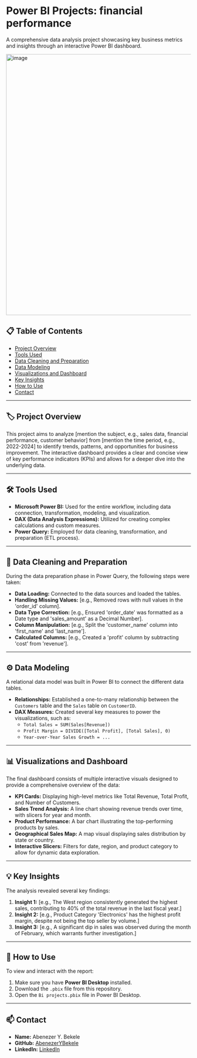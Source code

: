 # Power BI Projects: financial performance

A comprehensive data analysis project showcasing key business metrics and insights through an interactive Power BI dashboard.

<img width="1268" height="711" alt="image" src="https://github.com/user-attachments/assets/fec89db8-7871-44aa-af9b-7c28713b5d26" />


## 📋 Table of Contents

- [Project Overview](#%EF%B8%8F-project-overview)
- [Tools Used](#-tools-used)
- [Data Cleaning and Preparation](#-data-cleaning-and-preparation)
- [Data Modeling](#-data-modeling)
- [Visualizations and Dashboard](#-visualizations-and-dashboard)
- [Key Insights](#-key-insights)
- [How to Use](#-how-to-use)
- [Contact](#-contact)

---

## 🏷️ Project Overview

This project aims to analyze [mention the subject, e.g., sales data, financial performance, customer behavior] from [mention the time period, e.g., 2022-2024] to identify trends, patterns, and opportunities for business improvement. The interactive dashboard provides a clear and concise view of key performance indicators (KPIs) and allows for a deeper dive into the underlying data.

---

## 🛠️ Tools Used

- **Microsoft Power BI:** Used for the entire workflow, including data connection, transformation, modeling, and visualization.
- **DAX (Data Analysis Expressions):** Utilized for creating complex calculations and custom measures.
- **Power Query:** Employed for data cleaning, transformation, and preparation (ETL process).

---

## 🧹 Data Cleaning and Preparation

During the data preparation phase in Power Query, the following steps were taken:

- **Data Loading:** Connected to the data sources and loaded the tables.
- **Handling Missing Values:** [e.g., Removed rows with null values in the 'order_id' column].
- **Data Type Correction:** [e.g., Ensured 'order_date' was formatted as a Date type and 'sales_amount' as a Decimal Number].
- **Column Manipulation:** [e.g., Split the 'customer_name' column into 'first_name' and 'last_name'].
- **Calculated Columns:** [e.g., Created a 'profit' column by subtracting 'cost' from 'revenue'].

---

## ⚙️ Data Modeling

A relational data model was built in Power BI to connect the different data tables.

- **Relationships:** Established a one-to-many relationship between the `Customers` table and the `Sales` table on `CustomerID`.
- **DAX Measures:** Created several key measures to power the visualizations, such as:
    - `Total Sales = SUM(Sales[Revenue])`
    - `Profit Margin = DIVIDE([Total Profit], [Total Sales], 0)`
    - `Year-over-Year Sales Growth = ...`

---

## 📊 Visualizations and Dashboard

The final dashboard consists of multiple interactive visuals designed to provide a comprehensive overview of the data:

- **KPI Cards:** Displaying high-level metrics like Total Revenue, Total Profit, and Number of Customers.
- **Sales Trend Analysis:** A line chart showing revenue trends over time, with slicers for year and month.
- **Product Performance:** A bar chart illustrating the top-performing products by sales.
- **Geographical Sales Map:** A map visual displaying sales distribution by state or country.
- **Interactive Slicers:** Filters for date, region, and product category to allow for dynamic data exploration.

---

## 💡 Key Insights

The analysis revealed several key findings:

1.  **Insight 1:** [e.g., The West region consistently generated the highest sales, contributing to 40% of the total revenue in the last fiscal year.]
2.  **Insight 2:** [e.g., Product Category 'Electronics' has the highest profit margin, despite not being the top seller by volume.]
3.  **Insight 3:** [e.g., A significant dip in sales was observed during the month of February, which warrants further investigation.]

---

## 🚀 How to Use

To view and interact with the report:

1.  Make sure you have **Power BI Desktop** installed.
2.  Download the `.pbix` file from this repository.
3.  Open the `Bi projects.pbix` file in Power BI Desktop.

---

## 📫 Contact

- **Name:** Abenezer Y. Bekele
- **GitHub:** [AbenezerYBekele](https://github.com/AbenezerYBekele)
- **LinkedIn:** [LinkedIn](https://www.linkedin.com/in/abenezer-bekele/)
